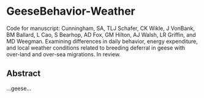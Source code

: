 # GeeseBehavior-Weather
Code for manuscript:
Cunningham, SA, TLJ Schafer, CK Wikle, J VonBank, BM Ballard, L Cao, S Bearhop, AD Fox, GM Hilton, AJ Walsh, LR Griffin, and MD Weegman. Examining differences in daily behavior, energy expenditure, and local weather conditions related to breeding deferral in geese with over-land and over-sea migrations. In review. 


## Abstract
...geese...

